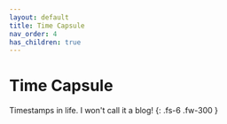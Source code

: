 ```yaml
---
layout: default
title: Time Capsule
nav_order: 4
has_children: true
---
```


# Time Capsule

Timestamps in life. I won't call it a blog!
{: .fs-6 .fw-300 }
